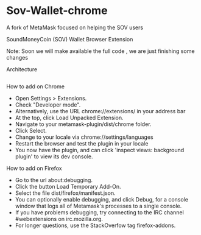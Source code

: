 # Sov-Wallet-chrome
A fork of MetaMask focused on helping the  SOV users



SoundMoneyCoin (SOV) Wallet Browser Extension

Note: Soon we will make available the full code , we are just finishing some changes



Architecture


<img src="https://raw.githubusercontent.com/poanetwork/nifty-wallet/master/docs/architecture.png" alt=""/>





How to add on Chrome

- Open Settings > Extensions.
- Check "Developer mode".
- Alternatively, use the URL chrome://extensions/ in your address bar
- At the top, click Load Unpacked Extension.
- Navigate to your metamask-plugin/dist/chrome folder.
- Click Select.
- Change to your locale via chrome://settings/languages
- Restart the browser and test the plugin in your locale
- You now have the plugin, and can click 'inspect views: background plugin' to view its dev console.


How to add on Firefox

- Go to the url about:debugging.
- Click the button Load Temporary Add-On.
- Select the file dist/firefox/manifest.json.
- You can optionally enable debugging, and click Debug, for a console window that logs all of Metamask's processes to a single console.
- If you have problems debugging, try connecting to the IRC channel #webextensions on irc.mozilla.org.
- For longer questions, use the StackOverfow tag firefox-addons.

